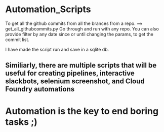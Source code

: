 # Automation_Scripts
To get all the github commits from all the brances from a repo.
==> get_all_githubcommits.py
Go through and run with any repo. 
You can also provide filter by any date since or until changing the params, to get the commit list.

I have made the script run and save in a sqlite db.

## Similiarly, there are multiple scripts that will be useful for creating pipelines, interactive slackbots, selenium screenshot, and Cloud Foundry automations
# Automation is the key to end boring tasks ;)
